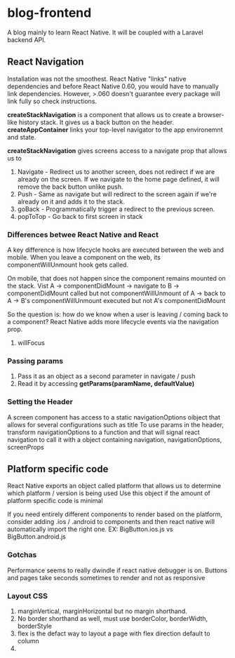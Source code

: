 # blog-frontend

A blog mainly to learn React Native. It will be coupled with a Laravel backend API.


## React Navigation 

Installation was not the smoothest. React Native "links" native dependencies and before React Native 0.60, you would have to manually link dependencies. However, >.060 doesn't guarantee every package will link fully so check instructions.

**createStackNavigation** is a component that allows us to create a browser-like history stack. It gives us a back button on the header. 
**createAppContainer** links your top-level navigator to the app environemnt and state.

**createStackNavigation** gives screens access to a navigate prop that allows us to 
 1. Navigate - Redirect us to another screen, does not redirect if we are already on the screen. If we navigate to the home page defined, it will remove the back button unlike push.
 2. Push - Same as navigate but will redirect to the screen again if we're already on it and adds it to the stack.
 3. goBack - Programmatically trigger a redirect to the previous screen.
 4. popToTop - Go back to first screen in stack 


 ### Differences betwee React Native and React 

  A key difference is how lifecycle hooks are executed between the web and mobile. When you leave a component on the web, its componentWillUnmount hook gets called.

  On mobile, that does not happen since the component remains mounted on the stack. 
  Vist A -> componentDidMount -> navigate to B -> componentDidMount called but not componentWillUnmount of A -> back to A -> B's componentWillUnmount executed but not A's componentDidMount 


  So the question is: how do we know when a user is leaving / coming back to a component? 
  React Native adds more lifecycle events via the navigation prop.
  1. willFocus 


### Passing params

  1. Pass it as an object as a second parameter in navigate / push
  2. Read it by accessing **getParams(paramName, defaultValue)**


### Setting the Header
A screen component has access to a static navigationOptions oibject that allows for several configurations such as title
To use params in the header, transform navigationOptions to a function and that will signal react navigation to call it with a object containing navigation, navigationOptions, screenProps





## Platform specific code

React Native exports an object called platform that allows us to determine which platform / version is being used
Use this object if the amount of platform specific code is minimal

If you need entirely different components to render based on the platform, consider adding .ios / .android to components and then react native will automatically import the right one. EX: BigButton.ios.js vs BigButton.android.js










### Gotchas
Performance seems to really dwindle if react native debugger is on. Buttons and pages take seconds sometimes to render and not as responsive 



### Layout CSS 

 1. marginVertical, marginHorizontal but no margin shorthand.
 2. No border shorthand as well, must use borderColor, borderWidth, borderStyle
 3. flex is the defact way to layout a page with flex direction default to column
 4. 



